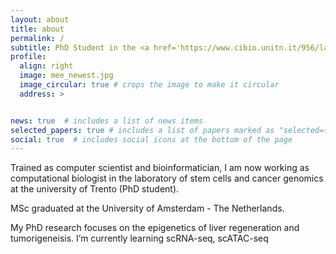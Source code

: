 ```yaml
---
layout: about
title: about
permalink: /
subtitle: PhD Student in the <a href='https://www.cibio.unitn.it/956/laboratory-of-stem-cells-and-cancer-genomics'>Chiacchiera Lab</a>. CIBIO, University of Trento, Italy
profile:
  align: right
  image: mee_newest.jpg
  image_circular: true # crops the image to make it circular
  address: >


news: true  # includes a list of news items
selected_papers: true # includes a list of papers marked as "selected={true}"
social: true  # includes social icons at the bottom of the page
---
```


Trained as computer scientist and bioinformatician, I am now working as computational biologist in the laboratory of stem cells and cancer genomics at the university of Trento (PhD student).

MSc graduated at the University of Amsterdam - The Netherlands.  

My PhD research focuses on the epigenetics of liver regeneration and tumorigeneisis. I’m currently learning scRNA-seq, scATAC-seq


